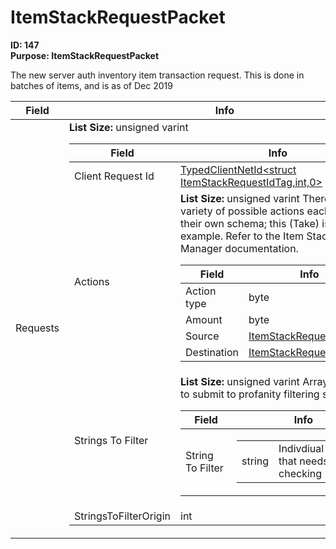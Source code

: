 # ItemStackRequestPacket

**ID: 147**  
**Purpose: ItemStackRequestPacket**  

The new server auth inventory item transaction request. This is done in batches of items, and is as of Dec 2019

<table><thead><tr><th>Field</th><th>Info</th></tr></thead><tbody>
<tr><td>Requests</td><td><b>List Size:</b> unsigned varint
  <table><thead><tr><th>Field</th><th>Info</th></tr></thead><tbody>
  <tr><td>Client Request Id</td><td><a href="../types/TypedClientNetId_ItemStackRequestIdTag.md">TypedClientNetId&lt;struct ItemStackRequestIdTag,int,0&gt;</a></td></tr>
  <tr><td>Actions</td><td><b>List Size:</b> unsigned varint
    There are a variety of possible actions each with their own schema; this (Take) is just one example. Refer to the Item Stack Net Manager documentation.  
    <table><thead><tr><th>Field</th><th>Info</th></tr></thead><tbody>
    <tr><td>Action type</td><td>byte</td></tr>
    <tr><td>Amount</td><td>byte</td></tr>
    <tr><td>Source</td><td><a href="../types/ItemStackRequestSlotInfo.md">ItemStackRequestSlotInfo</a></td></tr>
    <tr><td>Destination</td><td><a href="../types/ItemStackRequestSlotInfo.md">ItemStackRequestSlotInfo</a></td></tr>
    </tbody></table></td></tr>
  <tr><td>Strings To Filter</td><td><b>List Size:</b> unsigned varint
    Array of strings to submit to profanity filtering service  
    <table><thead><tr><th>Field</th><th>Info</th></tr></thead><tbody>
    <tr><td>String To Filter</td><td><table><tbody><tr><td>string</td><td>Indivdiual string that needs checking</td></tr></tbody></table></td></tr>
    </tbody></table></td></tr>
  <tr><td>StringsToFilterOrigin</td><td>int</td></tr>
  </tbody></table></td></tr>
</tbody></table>